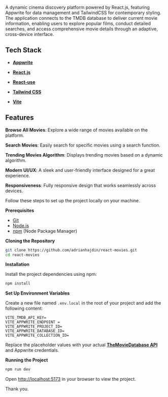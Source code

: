 A dynamic cinema discovery platform powered by React.js, featuring Appwrite for data management and TailwindCSS for contemporary styling. The application connects to the TMDB database to deliver current movie information, enabling users to explore popular films, conduct detailed searches, and access comprehensive movie details through an adaptive, cross-device interface.

## <a name="tech-stack"> Tech Stack</a>

- **[Appwrite](https://appwrite.io/)** 

- **[React.js](https://react.dev/reference/react)** 

- **[React-use](https://github.com/streamich/react-use)**

- **[Tailwind CSS](https://tailwindcss.com/)**

- **[Vite](https://vite.dev/)** 

## <a name="features"> Features</a>

 **Browse All Movies**: Explore a wide range of movies available on the platform.

 **Search Movies**: Easily search for specific movies using a search function.

 **Trending Movies Algorithm**: Displays trending movies based on a dynamic algorithm.

 **Modern UI/UX**: A sleek and user-friendly interface designed for a great experience.

 **Responsiveness**: Fully responsive design that works seamlessly across devices.

Follow these steps to set up the project locally on your machine.

**Prerequisites**

- [Git](https://git-scm.com/)
- [Node.js](https://nodejs.org/en)
- [npm](https://www.npmjs.com/) (Node Package Manager)

**Cloning the Repository**

```bash
git clone https://github.com/adrianhajdin/react-movies.git
cd react-movies

```

**Installation**

Install the project dependencies using npm:

```bash
npm install
```

**Set Up Environment Variables**

Create a new file named `.env.local` in the root of your project and add the following content:

```env
VITE_TMDB_API_KEY=
VITE_APPWRITE_ENDPOINT =
VITE_APPWRITE_PROJECT_ID=
VITE_APPWRITE_DATABASE_ID=
VITE_APPWRITE_COLLECTION_ID=
```

Replace the placeholder values with your actual **[TheMovieDatabase API](https://developer.themoviedb.org/reference/intro/getting-started)** and Appwrite credentials.

**Running the Project**

```bash
npm run dev
```

Open [http://localhost:5173](http://localhost:5173) in your browser to view the project.

Thank you.